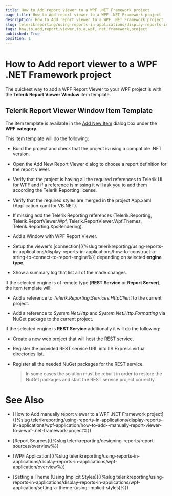 ```yaml
---
title: How to Add report viewer to a WPF .NET Framework project
page_title: How to Add report viewer to a WPF .NET Framework project 
description: How to Add report viewer to a WPF .NET Framework project
slug: telerikreporting/using-reports-in-applications/display-reports-in-applications/wpf-application/how-to-add-report-viewer-to-a-wpf-.net-framework-project
tags: how,to,add,report,viewer,to,a,wpf,.net,framework,project
published: True
position: 1
---
```


# How to Add report viewer to a WPF .NET Framework project

The quickest way to add a WPF Report Viewer to your WPF project is with the __Telerik Report Viewer Window__ item template. 

## Telerik Report Viewer Window Item Template

The item template is available in the [Add New Item](https://msdn.microsoft.com/en-us/library/w0572c5b%28v=vs.100%29.aspx) dialog box under the __WPF category__. 

This item template will do the following: 

* Build the project and check that the project is using a compatible .NET version. 

* Open the Add New Report Viewer dialog to choose a report definition for the report viewer. 

* Verify that the project is having all the required references to Telerik UI for WPF and if a reference is missing it will ask you to add them according the Telerik Reporting license. 

* Verify that the required styles are merged in the project App.xaml (Application.xaml for VB.NET). 

* If missing add the Telerik Reporting references (Telerik.Reporting, Telerik.ReportViewer.Wpf, Telerik.ReportViewer.Wpf.Themes, Telerik.Reporting.XpsRendering). 

* Add a Window with WPF Report Viewer. 

* Setup the viewer's [connection]({%slug telerikreporting/using-reports-in-applications/display-reports-in-applications/how-to-construct-a-string-to-connect-to-report-engine%}) depending on selected __engine type__.             

* Show a summary log that list all of the made changes. 

If the selected engine is of remote type (__REST Service__ or __Report Server__), the item template will: 

* Add a reference to *Telerik.Reporting.Services.HttpClient* to the current project. 

* Add a reference to *System.Net.Http* and *System.Net.Http.Formatting* via NuGet package to the current project. 

If the selected engine is __REST Service__ additionally it will do the following: 

* Create a new web project that will host the REST service. 

* Register the provided REST service URL into IIS Express virtual directories list. 

* Register all the needed NuGet packages for the REST service. 

   >In some cases the solution must be rebuilt in order to restore the NuGet packages and start the REST service project correctly. 

# See Also

* [How to Add  manually report viewer to a WPF .NET Framework project]({%slug telerikreporting/using-reports-in-applications/display-reports-in-applications/wpf-application/how-to-add--manually-report-viewer-to-a-wpf-.net-framework-project%})

* [Report Sources]({%slug telerikreporting/designing-reports/report-sources/overview%})

* [WPF Application]({%slug telerikreporting/using-reports-in-applications/display-reports-in-applications/wpf-application/overview%})

* [Setting a Theme (Using Implicit Styles)]({%slug telerikreporting/using-reports-in-applications/display-reports-in-applications/wpf-application/setting-a-theme-(using-implicit-styles)%})

